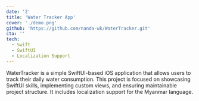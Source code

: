 ```yaml
---
date: '2'
title: 'Water Tracker App'
cover: './demo.png'
github: 'https://github.com/nanda-wk/WaterTracker.git'
cta: ''
tech:
  - Swift
  - SwiftUI
  - Localization Support
---
```


WaterTracker is a simple SwiftUI-based iOS application that allows users to track their daily water consumption. This project is focused on showcasing SwiftUI skills, implementing custom views, and ensuring maintainable project structure. It includes localization support for the Myanmar language.
